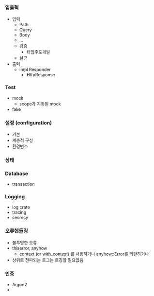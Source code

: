 ### 입출력
- 입력
    - Path
    - Query
    - Body
    - ...
    - 검증
        - 타입주도개발
    - 살균
- 출력
    - impl Responder
        - HttpResponse

### Test
- mock
    - scope가 지정된 mock
- fake

### 설정 (configuration)
- 기본
- 계층적 구성
- 환경변수

### 상태

### Database
- transaction

### Logging
- log crate
- tracing
- secrecy

### 오류핸들링
- 불투명한 오류
- thiserror, anyhow
    - context (or with_context) 를 사용하거나 anyhow::Error를 리턴하거나
- 상위로 전파되는 로그는 로깅할 필요없음

### 인증
- Argon2
- 